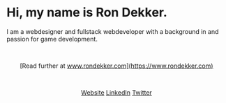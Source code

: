 <br/>

# Hi, my name is Ron Dekker.

I am a webdesigner and fullstack webdeveloper with a background in and passion for game development.

<br/>

<div align="center">

  [Read further at www.rondekker.com](https://www.rondekker.com)

  <br/>

  [Website](https://www.rondekker.com/) [LinkedIn](https://www.linkedin.com/in/dekkerron/) [Twitter](https://www.twitter.com/redkenrok/)

</div>

<br/>
